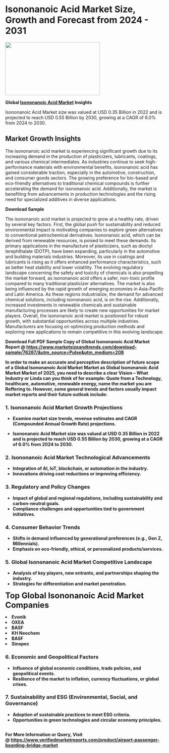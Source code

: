 <H1>Isononanoic Acid Market Size, Growth and Forecast from 2024 - 2031</H1><img class="aligncenter size-medium wp-image-584254" src="https://thirdeyenews.in/wp-content/uploads/2024/09/Global-Market-Research-300x168.jpeg" alt="" width="300" height="168" /><p><strong>Global&nbsp;<a href="https://www.marketsizeandtrends.com/download-sample/76287/&amp;utm_source=Pulse&amp;utm_medium=208">Isononanoic Acid Market</a> Insights</strong></p><p>Isononanoic Acid Market size was valued at USD 0.35 Billion in 2022 and is projected to reach USD 0.55 Billion by 2030, growing at a CAGR of 6.0% from 2024 to 2030.</p><p><h2>Market Growth Insights</h2> <p>The isononanoic acid market is experiencing significant growth due to its increasing demand in the production of plasticizers, lubricants, coatings, and various chemical intermediates. As industries continue to seek high-performance materials with environmental benefits, isononanoic acid has gained considerable traction, especially in the automotive, construction, and consumer goods sectors. The growing preference for bio-based and eco-friendly alternatives to traditional chemical compounds is further accelerating the demand for isononanoic acid. Additionally, the market is benefiting from advancements in production technologies and the rising need for specialized additives in diverse applications.</p> <p><strong>Download Sample</strong></p> <p>The isononanoic acid market is projected to grow at a healthy rate, driven by several key factors. First, the global push for sustainability and reduced environmental impact is motivating companies to explore green alternatives to conventional petrochemical derivatives. Isononanoic acid, which can be derived from renewable resources, is poised to meet these demands. Its primary applications in the manufacture of plasticizers, such as dioctyl terephthalate (DOTP), have been expanding, particularly in the automotive and building materials industries. Moreover, its use in coatings and lubricants is rising as it offers enhanced performance characteristics, such as better heat stability and lower volatility. The evolving regulatory landscape concerning the safety and toxicity of chemicals is also propelling the market forward, as isononanoic acid offers a safer, non-toxic profile compared to many traditional plasticizer alternatives. The market is also being influenced by the rapid growth of emerging economies in Asia-Pacific and Latin America. As these regions industrialize, the demand for advanced chemical solutions, including isononanoic acid, is on the rise. Additionally, increased investments in renewable chemicals and sustainable manufacturing processes are likely to create new opportunities for market players. Overall, the isononanoic acid market is positioned for robust growth, with substantial opportunities across multiple industries. Manufacturers are focusing on optimizing production methods and exploring new applications to remain competitive in this evolving landscape. <p><strong></p><p><span class=""><strong>Download Full PDF Sample Copy of Global Isononanoic Acid Market Report</strong> @ <a href="https://www.marketsizeandtrends.com/download-sample/76287/&amp;utm_source=Pulse&amp;utm_medium=208" target="_blank">https://www.marketsizeandtrends.com/download-sample/76287/&amp;utm_source=Pulse&amp;utm_medium=208</a></span></p><p>In order to make an accurate and perceptive description of future scope of a Global&nbsp;Isononanoic Acid Market Market as Global&nbsp;Isononanoic Acid Market Market of 2025, you need to describe a clear Vision &ndash; What Industry or Linda can you think of for example: Quote from a Technology, healthcare, automotive, renewable energy, name the market you are Reffering to. However, some general trends and factors usually impact market reports and their future outlook include:</p><h3>1.&nbsp;<strong>Isononanoic Acid Market Growth Projections</strong></h3><ul><li>Examine market size trends, revenue estimates and CAGR (Compounded Annual Growth Rate) projections.</li><li><p>Isononanoic Acid Market size was valued at USD 0.35 Billion in 2022 and is projected to reach USD 0.55 Billion by 2030, growing at a CAGR of 6.0% from 2024 to 2030.</p></li></ul><h3>2.&nbsp;<strong>Isononanoic Acid Market Technological Advancements</strong></h3><ul><li>Integration of AI, IoT, blockchain, or automation in the industry.</li><li>Innovations driving cost reductions or improving efficiency.</li></ul><h3>3.&nbsp;<strong>Regulatory and Policy Changes</strong></h3><ul><li>Impact of global and regional regulations, including sustainability and carbon-neutral goals.</li><li>Compliance challenges and opportunities tied to government initiatives.</li></ul><h3>4.&nbsp;<strong>Consumer Behavior Trends</strong></h3><ul><li>Shifts in demand influenced by generational preferences (e.g., Gen Z, Millennials).</li><li>Emphasis on eco-friendly, ethical, or personalized products/services.</li></ul><h3>5.&nbsp;<strong>Global Isononanoic Acid Market Competitive Landscape</strong></h3><ul><li>Analysis of key players, new entrants, and partnerships shaping the industry.</li><li>Strategies for differentiation and market penetration.</li></ul><p data-pm-slice="1 1 []"><span style="color: inherit; font-family: inherit; font-size: 25px;">Top Global Isononanoic Acid Market Companies</span></p><div class="" data-test-id=""><p><li>Evonik</li><li> OXEA</li><li> BASF</li><li> KH Neochem</li><li> BASF</li><li> Sinopec</li></p></div><h3>6.&nbsp;<strong>Economic and Geopolitical Factors</strong></h3><ul><li>Influence of global economic conditions, trade policies, and geopolitical events.</li><li>Resilience of the market to inflation, currency fluctuations, or global crises.</li></ul><h3>7.&nbsp;<strong>Sustainability and ESG (Environmental, Social, and Governance)</strong></h3><ul><li>Adoption of sustainable practices to meet ESG criteria.</li><li>Opportunities in green technologies and circular economy principles.</li></ul><h2><strong style="font-size: 14px;">For More Information or Query, Visit @&nbsp;</strong><a style="background-color: #ffffff; font-size: 14px;" href="https://www.marketsizeandtrends.com/report/isononanoic-acid-market/" target="_blank">https://www.verifiedmarketreports.com/product/airport-passenger-boarding-bridge-market</a></h2>
